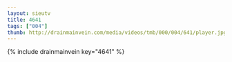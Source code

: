 ```yaml
--- 
layout: sieutv
title: 4641
tags: ["004"]
thumb: http://drainmainvein.com/media/videos/tmb/000/004/641/player.jpg
---
```

{% include drainmainvein key="4641" %} 
